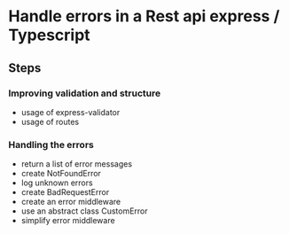 # Handle errors in a Rest api express / Typescript

## Steps

### Improving validation and structure

- usage of express-validator
- usage of routes

### Handling the errors

- return a list of error messages
- create NotFoundError
- log unknown errors
- create BadRequestError
- create an error middleware
- use an abstract class CustomError
- simplify error middleware
